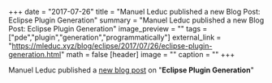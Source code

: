 +++
date = "2017-07-26"
title = "Manuel Leduc published a new Blog Post: Eclipse Plugin Generation"
summary = "Manuel Leduc published a new Blog Post: Eclipse Plugin Generation"
image_preview = ""
tags = ["pde","plugin","generation","programmatically"]
external_link = "https://mleduc.xyz/blog/eclipse/2017/07/26/eclipse-plugin-generation.html"
math = false
[header]
image = ""
caption = ""
+++


Manuel Leduc published a [new blog post](https://mleduc.xyz/blog/eclipse/2017/07/26/eclipse-plugin-generation.html) on "**Eclipse Plugin Generation**"
